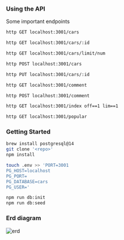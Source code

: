 ### Using the API
Some important endpoints
```bash
http GET localhost:3001/cars

http GET localhost:3001/cars/:id

http GET localhost:3001/cars/limit/num

http POST localhost:3001/cars

http PUT localhost:3001/cars/:id

http GET localhost:3001/comment

http POST localhost:3001/comment

http GET localhost:3001/index off==1 lim==1

http GET localhost:3001/popular
```
### Getting Started
```bash
brew install postgresql@14
git clone '<repo>'
npm install

touch .env >> 'PORT=3001
PG_HOST=localhost
PG_PORT=
PG_DATABASE=cars
PG_USER='
```
```bash
npm run db:init
npm run db:seed
```
### Erd diagram
![erd](https://i.imgur.com/zevkTY6.png)